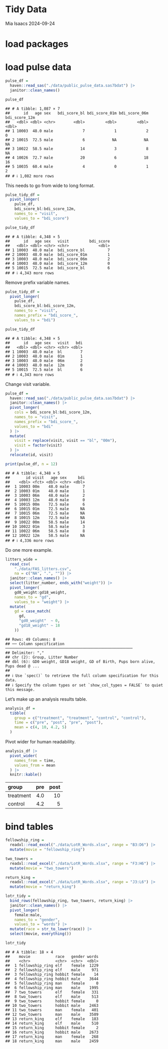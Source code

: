 Tidy Data
================
Mia Isaacs
2024-09-24

# load packages

# load pulse data

``` r
pulse_df = 
  haven::read_sas("./data/public_pulse_data.sas7bdat") |>
  janitor::clean_names()

pulse_df
```

    ## # A tibble: 1,087 × 7
    ##      id   age sex   bdi_score_bl bdi_score_01m bdi_score_06m bdi_score_12m
    ##   <dbl> <dbl> <chr>        <dbl>         <dbl>         <dbl>         <dbl>
    ## 1 10003  48.0 male             7             1             2             0
    ## 2 10015  72.5 male             6            NA            NA            NA
    ## 3 10022  58.5 male            14             3             8            NA
    ## 4 10026  72.7 male            20             6            18            16
    ## 5 10035  60.4 male             4             0             1             2
    ## # ℹ 1,082 more rows

This needs to go from wide to long format.

``` r
pulse_tidy_df = 
  pivot_longer(
    pulse_df, 
    bdi_score_bl:bdi_score_12m,
    names_to = "visit", 
    values_to = "bdi_score")

pulse_tidy_df
```

    ## # A tibble: 4,348 × 5
    ##      id   age sex   visit         bdi_score
    ##   <dbl> <dbl> <chr> <chr>             <dbl>
    ## 1 10003  48.0 male  bdi_score_bl          7
    ## 2 10003  48.0 male  bdi_score_01m         1
    ## 3 10003  48.0 male  bdi_score_06m         2
    ## 4 10003  48.0 male  bdi_score_12m         0
    ## 5 10015  72.5 male  bdi_score_bl          6
    ## # ℹ 4,343 more rows

Remove prefix variable names.

``` r
pulse_tidy_df = 
  pivot_longer(
    pulse_df, 
    bdi_score_bl:bdi_score_12m,
    names_to = "visit", 
    names_prefix = "bdi_score_",
    values_to = "bdi")

pulse_tidy_df
```

    ## # A tibble: 4,348 × 5
    ##      id   age sex   visit   bdi
    ##   <dbl> <dbl> <chr> <chr> <dbl>
    ## 1 10003  48.0 male  bl        7
    ## 2 10003  48.0 male  01m       1
    ## 3 10003  48.0 male  06m       2
    ## 4 10003  48.0 male  12m       0
    ## 5 10015  72.5 male  bl        6
    ## # ℹ 4,343 more rows

Change visit variable.

``` r
pulse_df = 
  haven::read_sas("./data/public_pulse_data.sas7bdat") |>
  janitor::clean_names() |>
  pivot_longer(
    cols = bdi_score_bl:bdi_score_12m,
    names_to = "visit", 
    names_prefix = "bdi_score_",
    values_to = "bdi"
  ) |>
  mutate(
    visit = replace(visit, visit == "bl", "00m"),
    visit = factor(visit)
  ) |>
  relocate(id, visit)

print(pulse_df, n = 12)
```

    ## # A tibble: 4,348 × 5
    ##       id visit   age sex     bdi
    ##    <dbl> <fct> <dbl> <chr> <dbl>
    ##  1 10003 00m    48.0 male      7
    ##  2 10003 01m    48.0 male      1
    ##  3 10003 06m    48.0 male      2
    ##  4 10003 12m    48.0 male      0
    ##  5 10015 00m    72.5 male      6
    ##  6 10015 01m    72.5 male     NA
    ##  7 10015 06m    72.5 male     NA
    ##  8 10015 12m    72.5 male     NA
    ##  9 10022 00m    58.5 male     14
    ## 10 10022 01m    58.5 male      3
    ## 11 10022 06m    58.5 male      8
    ## 12 10022 12m    58.5 male     NA
    ## # ℹ 4,336 more rows

Do one more example.

``` r
litters_wide = 
  read_csv(
    "./data/FAS_litters.csv",
    na = c("NA", ".", "")) |>
  janitor::clean_names() |>
  select(litter_number, ends_with("weight")) |> 
  pivot_longer(
    gd0_weight:gd18_weight,
    names_to = "gd", 
    values_to = "weight") |> 
  mutate(
    gd = case_match(
      gd,
      "gd0_weight"  ~ 0,
      "gd18_weight" ~ 18
    ))
```

    ## Rows: 49 Columns: 8
    ## ── Column specification ────────────────────────────────────────────────────────
    ## Delimiter: ","
    ## chr (2): Group, Litter Number
    ## dbl (6): GD0 weight, GD18 weight, GD of Birth, Pups born alive, Pups dead @ ...
    ## 
    ## ℹ Use `spec()` to retrieve the full column specification for this data.
    ## ℹ Specify the column types or set `show_col_types = FALSE` to quiet this message.

Let’s make up an analysis results table.

``` r
analysis_df =
  tibble(
    group = c("treatment", "treatment", "control", "control"),
    time = c("pre", "post", "pre", "post"),
    mean = c(4, 10, 4.2, 5)
  )
```

Pivot wider for human readability.

``` r
analysis_df |>
  pivot_wider(
    names_from = time,
    values_from = mean
  ) |>
  knitr::kable()
```

| group     | pre | post |
|:----------|----:|-----:|
| treatment | 4.0 |   10 |
| control   | 4.2 |    5 |

# bind tables

``` r
fellowship_ring = 
  readxl::read_excel("./data/LotR_Words.xlsx", range = "B3:D6") |>
  mutate(movie = "fellowship_ring")

two_towers = 
  readxl::read_excel("./data/LotR_Words.xlsx", range = "F3:H6") |>
  mutate(movie = "two_towers")

return_king = 
  readxl::read_excel("./data/LotR_Words.xlsx", range = "J3:L6") |>
  mutate(movie = "return_king")
```

``` r
lotr_tidy = 
  bind_rows(fellowship_ring, two_towers, return_king) |>
  janitor::clean_names() |>
  pivot_longer(
    female:male,
    names_to = "gender", 
    values_to = "words") |>
  mutate(race = str_to_lower(race)) |> 
  select(movie, everything()) 

lotr_tidy
```

    ## # A tibble: 18 × 4
    ##    movie           race   gender words
    ##    <chr>           <chr>  <chr>  <dbl>
    ##  1 fellowship_ring elf    female  1229
    ##  2 fellowship_ring elf    male     971
    ##  3 fellowship_ring hobbit female    14
    ##  4 fellowship_ring hobbit male    3644
    ##  5 fellowship_ring man    female     0
    ##  6 fellowship_ring man    male    1995
    ##  7 two_towers      elf    female   331
    ##  8 two_towers      elf    male     513
    ##  9 two_towers      hobbit female     0
    ## 10 two_towers      hobbit male    2463
    ## 11 two_towers      man    female   401
    ## 12 two_towers      man    male    3589
    ## 13 return_king     elf    female   183
    ## 14 return_king     elf    male     510
    ## 15 return_king     hobbit female     2
    ## 16 return_king     hobbit male    2673
    ## 17 return_king     man    female   268
    ## 18 return_king     man    male    2459
